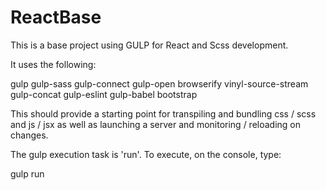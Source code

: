 # ReactBase

This is a base project using GULP for React and Scss development.

It uses the following:

gulp
gulp-sass
gulp-connect
gulp-open
browserify
vinyl-source-stream
gulp-concat
gulp-eslint
gulp-babel
bootstrap

This should provide a starting point for transpiling and bundling css / scss and js / jsx as well as 
launching a server and monitoring / reloading on changes.

The gulp execution task is 'run'. To execute, on the console, type:

gulp run
